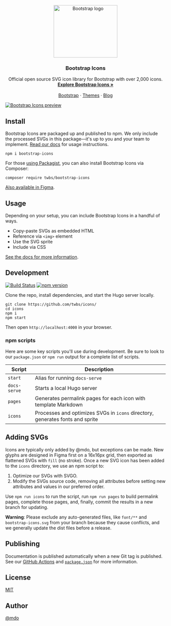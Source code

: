 <p align="center">
  <a href="https://getbootstrap.com/">
    <img src="https://getbootstrap.com/docs/5.2/assets/brand/bootstrap-logo-shadow.png" alt="Bootstrap logo" width="200" height="165">
  </a>
</p>

<h3 align="center">Bootstrap Icons</h3>

<p align="center">
  Official open source SVG icon library for Bootstrap with over 2,000 icons.
  <br>
  <a href="https://icons.getbootstrap.com/"><strong>Explore Bootstrap Icons »</strong></a>
  <br>
  <br>
  <a href="https://getbootstrap.com/">Bootstrap</a>
  ·
  <a href="https://themes.getbootstrap.com/">Themes</a>
  ·
  <a href="https://blog.getbootstrap.com/">Blog</a>
  <br>
</p>

[![Bootstrap Icons preview](https://github.com/twbs/icons/blob/main/.github/preview.png)](https://icons.getbootstrap.com/)

## Install

Bootstrap Icons are packaged up and published to npm. We only include the processed SVGs in this package—it's up to you and your team to implement. [Read our docs](https://icons.getbootstrap.com/) for usage instructions.

```shell
npm i bootstrap-icons
```

For those [using Packagist](https://packagist.org/packages/twbs/bootstrap-icons), you can also install Bootstrap Icons via Composer:

```shell
composer require twbs/bootstrap-icons
```

[Also available in Figma](https://www.figma.com/community/file/1042482994486402696/Bootstrap-Icons).

## Usage

Depending on your setup, you can include Bootstrap Icons in a handful of ways.

- Copy-paste SVGs as embedded HTML
- Reference via `<img>` element
- Use the SVG sprite
- Include via CSS

[See the docs for more information](https://icons.getbootstrap.com/#usage).

## Development

[![Build Status](https://img.shields.io/github/actions/workflow/status/twbs/icons/test.yml?branch=main&label=Tests&logo=github)](https://github.com/twbs/icons/actions/workflows/test.yml?query=workflow%3ATests+branch%3Amain)
[![npm version](https://img.shields.io/npm/v/bootstrap-icons?logo=npm&logoColor=fff)](https://www.npmjs.com/package/bootstrap-icons)

Clone the repo, install dependencies, and start the Hugo server locally.

```shell
git clone https://github.com/twbs/icons/
cd icons
npm i
npm start
```

Then open `http://localhost:4000` in your browser.

### npm scripts

Here are some key scripts you'll use during development. Be sure to look to our `package.json` or `npm run` output for a complete list of scripts.

| Script       | Description                                                                   |
|--------------|-------------------------------------------------------------------------------|
| `start`      | Alias for running `docs-serve`                                                |
| `docs-serve` | Starts a local Hugo server                                                    |
| `pages`      | Generates permalink pages for each icon with template Markdown                |
| `icons`      | Processes and optimizes SVGs in `icons` directory, generates fonts and sprite |

## Adding SVGs

Icons are typically only added by @mdo, but exceptions can be made. New glyphs are designed in Figma first on a 16x16px grid, then exported as flattened SVGs with `fill` (no stroke). Once a new SVG icon has been added to the `icons` directory, we use an npm script to:

1. Optimize our SVGs with SVGO.
2. Modify the SVGs source code, removing all attributes before setting new attributes and values in our preferred order.

Use `npm run icons` to run the script, run `npm run pages` to build permalink pages, complete those pages, and, finally, commit the results in a new branch for updating.

**Warning**: Please exclude any auto-generated files, like `font/**` and `bootstrap-icons.svg` from your branch because they cause conflicts, and we generally update the dist files before a release.

## Publishing

Documentation is published automatically when a new Git tag is published. See our [GitHub Actions](https://github.com/twbs/icons/tree/main/.github/workflows) and [`package.json`](https://github.com/twbs/icons/blob/main/package.json) for more information.

## License

[MIT](LICENSE)

## Author

[@mdo](https://github.com/mdo)
